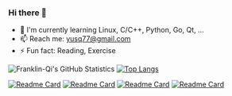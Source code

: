 ### Hi there 👋

<!--
**Franklin-Qi/Franklin-Qi** is a ✨ _special_ ✨ repository because its `README.md` (this file) appears on your GitHub profile.

Here are some ideas to get you started:

- 🔭 I’m currently working on ...
- 🌱 I’m currently learning ...
- 👯 I’m looking to collaborate on ...
- 🤔 I’m looking for help with ...
- 💬 Ask me about ...
- 📫 How to reach me: ...
- 😄 Pronouns: ...
- ⚡ Fun fact: ...
-->

- 🌱 I'm currently learning Linux, C/C++, Python, Go, Qt, ...
- 📫 Reach me: yusq77@gmail.com
- ⚡ Fun fact: Reading, Exercise


![Franklin-Qi's GitHub Statistics](https://github-readme-stats.vercel.app/api?username=Franklin-Qi&show_icons=true&theme=vue-dark&include_all_commits=true&count_private=true)
[![Top Langs](https://github-readme-stats.vercel.app/api/top-langs/?username=Franklin-Qi&layout=compact&theme=vue&langs_count=8&card_width=260)](https://github.com/Franklin-Qi)

<!-- extra repositories -->
[![Readme Card](https://github-readme-stats.vercel.app/api/pin/?username=Franklin-Qi&theme=solarized-dark&repo=journey)](https://github.com/Franklin-Qi/journey)
[![Readme Card](https://github-readme-stats.vercel.app/api/pin/?username=Franklin-Qi&theme=solarized-dark&repo=ASR-demo)](https://github.com/Franklin-Qi/ASR-demo)
[![Readme Card](https://github-readme-stats.vercel.app/api/pin/?username=Franklin-Qi&theme=solarized-dark&repo=kylin-scanner)](https://github.com/Franklin-Qi/kylin-scanner)
[![Readme Card](https://github-readme-stats.vercel.app/api/pin/?username=Franklin-Qi&theme=solarized-dark&repo=qtbase-opensource-src-demo)](https://github.com/Franklin-Qi/qtbase-opensource-src-demo)

